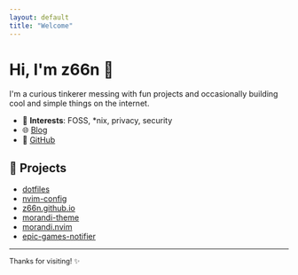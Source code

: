 ```yaml
---
layout: default
title: "Welcome"
---
```


# Hi, I'm <span style="color: var(--accent);">z66n</span> 👋

I'm a curious tinkerer messing with fun projects and occasionally building cool and simple things on the internet.

- 🧠 **Interests**: FOSS, *nix, privacy, security  
- 🌐 [Blog](/blog)  
- 🐙 [GitHub](https://github.com/z66n)

## 💬 Projects

- [dotfiles](https://github.com/z66n/dotfiles)
- [nvim-config](https://github.com/z66n/nvim-config)
- [z66n.github.io](https://github.com/z66n/z66n.github.io)
- [morandi-theme](https://github.com/morandi-theme/morandi-theme)
- [morandi.nvim](https://github.com/morandi-theme/morandi.nvim)
- [epic-games-notifier](https://github.com/z66n/epic-games-notifier)

---

<p style="font-size: 0.9em;">Thanks for visiting! ✨</p>
